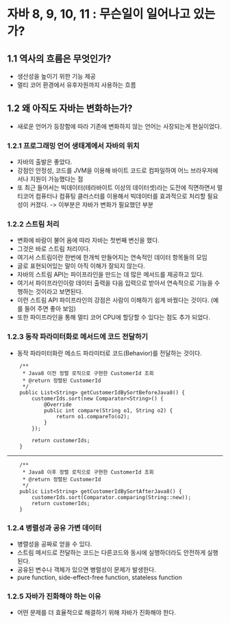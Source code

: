 # 자바 8, 9, 10, 11 : 무슨일이 일어나고 있는가?

## 1.1 역사의 흐름은 무엇인가?
- 생산성을 높이기 위한 기능 제공
- 멀티 코어 환경에서 유후자원까지 사용하는 흐름
## 1.2 왜 아직도 자바는 변화하는가?
- 새로운 언어가 등장함에 따라 기존에 변화하지 않는 언어는 사장되는게 현실이었다.
### 1.2.1 프로그래밍 언어 생태계에서 자바의 위치
- 자바의 출발은 좋았다.
- 강점인 안정성, 코드를 JVM을 이용해 바이트 코드로 컴파일하여 어느 브라우저에서나 지원이 가능했다는 점
- 또 최근 들어서는 빅데이터(테라바이트 이상의 데이터셋)라는 도전에 직면하면서 멀티코어 컴퓨터나 컴퓨팅 클러스터를 이용해서 빅데이터를 효과적으로 처리할 필요성이 커졌다. -> 이부분은 자바가 변화가 필요했던 부분
### 1.2.2 스트림 처리
- 변화에 바람이 불어 옴에 따라 자바는 첫번째 변신을 했다.
- 그것은 바로 스트림 처리이다.
- 여기서 스트림이란 한번에 한개씩 만들어지는 연속적인 데이터 항목들의 모임
- 글로 표현되어있는 말이 아직 이해가 잘되지 않는다.
- 자바의 스트림 API는 파이프라인을 만드는 데 많은 메서드를 제공하고 있다.
- 여기서 파이프라인이랑 데이터 출력을 다음 입력으로 받아서 연속적으로 기능을 수행하는 것이라고 보면된다.
- 이런 스트림 API 파이프라인의 강점은 사람이 이해하기 쉽게 바꿨다는 것이다. (예를 들어 주면 좋아 보임)
- 또한 파이프라인을 통해 멀티 코어 CPU에 할당할 수 있다는 점도 추가 되었다.
### 1.2.3 동작 파라미터화로 메서드에 코드 전달하기
- 동작 파라미터화란 메소드 파라미터로 코드(Behavior)를 전달하는 것이다.
```
    /**
     * Java8 이전 정렬 로직으로 구현한 CustomerId 조회
     * @return 정렬된 CustomerId
     */
    public List<String> getCustomerIdBySortBeforeJava8() {
        customerIds.sort(new Comparator<String>() {
            @Override
            public int compare(String o1, String o2) {
                return o1.compareTo(o2);
            }
        });
    
        return customerIds;
    }
```
---------------------------------------------------------
```
    /**
     * Java8 이후 정렬 로직으로 구현한 CustomerId 조회
     * @return 정렬된 CustomerId
     */
    public List<String> getCustomerIdBySortAfterJava8() {
        customerIds.sort(Comparator.comparing(String::new));
        return customerIds;
    }
```
### 1.2.4 병렬성과 공유 가변 데이터
- 병렬성을 공짜로 얻을 수 있다.
- 스트림 메서드로 전달하는 코드는 다른코드와 동시에 실행하더라도 안전하게 실행된다.
- 공유된 변수나 객체가 있으면 병렬성이 문제가 발생한다.
- pure function, side-effect-free function, stateless function
### 1.2.5 자바가 진화해야 하는 이유
- 어떤 문제를 더 효율적으로 해결하기 위해 자바가 진화해야 한다.